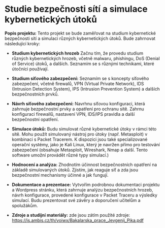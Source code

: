 # Studie bezpečnosti sítí a simulace kybernetických útoků

**Popis projektu:** Tento projekt se bude zaměřovat na studium kybernetické bezpečnosti sítí a simulaci různých kybernetických útoků. Bude zahrnovat následující kroky:

+ **Studium kybernetických hrozeb** Začnu tím, že provedu studium různých kybernetických hrozeb, včetně malwaru, phishingu, DoS (Denial of Service) útoků, a dalších. Seznamím se s různými technikami, které útočníci používají.

+ **Studium síťového zabezpečení:** Seznamím se s koncepty síťového zabezpečení, včetně firewalů, VPN (Virtual Private Network), IDS (Intrusion Detection System), IPS (Intrusion Prevention System) a dalších bezpečnostních prvků.

+ **Návrh síťového zabezpečení:** Navrhnu síťovou konfiguraci, která zahrnuje bezpečnostní prvky a opatření pro ochranu sítě. Zahrnu konfiguraci firewallů, nastavení VPN, IDS/IPS pravidla a další bezpečnostní opatření.

+ **Simulace útoků:** Budu simulovat různé kybernetické útoky v rámci této sítě. Mohu použít simulovaný nástroj pro útoky (např. Metasploit) v kombinaci s Packet Tracerem. K dispozici jsou také specializované operační systémy, jako je Kali Linux, který je navržen přímo pro testování zabezpečení (obsahuje Metasploit, Wireshark, Nmap a další. Tento software umožní provádět různé typy simulací.)

+ **Hodnocení a analýza:** Zhodnotím účinnost bezpečnostních opatření na základě simulovaných útoků. Zjistím, jak reaguje síť a zda jsou bezpečnostní mechanismy účinné a jak fungují.

+ **Dokumentace a prezentace:** Vytvořím podrobnou dokumentaci projektu a Wordpress stránku, která zahrnuje analýzu bezpečnostních hrozeb, návrh konfigurace, provedené konfigurace v Packet Traceru a výsledky simulací. Budu prezentovat své závěry a doporučení učitelům a spolužákům.

+ **Zdroje a studijní materiály:** zde jsou zátím použité zdroje: https://is.ambis.cz/th/voiwx/Bakalarska_prace_Jevgenij_Pika.pdf



